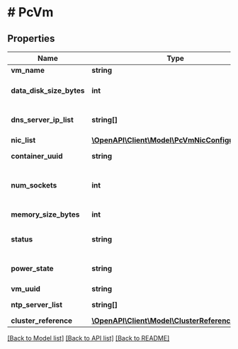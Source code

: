 # # PcVm

## Properties

Name | Type | Description | Notes
------------ | ------------- | ------------- | -------------
**vm_name** | **string** | VM name. |
**data_disk_size_bytes** | **int** | Data disk size in bytes. |
**dns_server_ip_list** | **string[]** | List of DNS IP addresses. | [optional]
**nic_list** | [**\OpenAPI\Client\Model\PcVmNicConfiguration[]**](PcVmNicConfiguration.md) |  |
**container_uuid** | **string** | Container uuid. | [optional]
**num_sockets** | **int** | Number of sockets allocated per VM. |
**memory_size_bytes** | **int** | Memory in bytes. |
**status** | **string** | Prism central VM status | [optional] [readonly]
**power_state** | **string** | The current power state of the VM. | [optional] [readonly]
**vm_uuid** | **string** | VM uuid. | [optional]
**ntp_server_list** | **string[]** | List of NTP servers. | [optional]
**cluster_reference** | [**\OpenAPI\Client\Model\ClusterReference**](ClusterReference.md) |  | [optional]

[[Back to Model list]](../../README.md#models) [[Back to API list]](../../README.md#endpoints) [[Back to README]](../../README.md)
